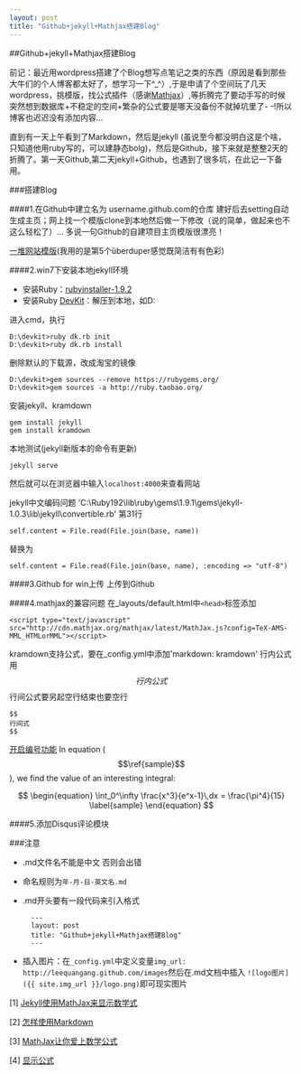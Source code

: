 ```yaml
---
layout: post
title: "Github+jekyll+Mathjax搭建Blog"
---
```


##Github+jekyll+Mathjax搭建Blog

前记：最近用wordpress搭建了个Blog想写点笔记之类的东西（原因是看到那些大牛们的个人博客都太好了，想学习一下^_^）,于是申请了个空间玩了几天wordpress，挑模版，找公式插件（感谢[Mathjax](http://mathjax.com)）,等折腾完了要动手写的时候突然想到数据库+不稳定的空间+繁杂的公式要是哪天没备份不就掉坑里了- -!所以博客也迟迟没有添加内容...


直到有一天上午看到了Markdown，然后是jekyll (虽说至今都没明白这是个啥，只知道他用ruby写的，可以建静态bolg)，然后是Github，接下来就是整整2天的折腾了。第一天Github,第二天jekyll+Github，也遇到了很多坑，在此记一下备用。

###搭建Blog

####1.在Github中建立名为 username.github.com的仓库
建好后去setting自动生成主页；网上找一个模版clone到本地然后做一下修改（说的简单，做起来也不这么轻松了）...
多说一句Github的自建项目主页模版很漂亮！

[一堆网站模版](https://github.com/mojombo/jekyll/wiki/Sites)(我用的是第5个überduper感觉既简洁有有色彩)

####2.win7下安装本地jekyll环境
- 安装Ruby：[rubyinstaller-1.9.2](http://rubyinstaller.org/downloads/)
- 安装Ruby [DevKit](http://cloud.github.com/downloads/oneclick/rubyinstaller/DevKit-tdm-32-4.5.2-20111229-1559-sfx.exe)：解压到本地，如D:

进入cmd，执行

    D:\devkit>ruby dk.rb init
    D:\devkit>ruby dk.rb install

删除默认的下载源，改成淘宝的镜像

    D:\devkit>gem sources --remove https://rubygems.org/
    D:\devkit>gem sources -a http://ruby.taobao.org/

安装jekyll、kramdown

    gem install jekyll
    gem install kramdown

本地测试(jekyll新版本的命令有更新)

    jekyll serve

然后就可以在浏览器中输入`localhost:4000`来查看网站

jekyll中文编码问题 'C:\Ruby192\lib\ruby\gems\1.9.1\gems\jekyll-1.0.3\lib\jekyll\convertible.rb' 第31行

    self.content = File.read(File.join(base, name))

替换为

    self.content = File.read(File.join(base, name), :encoding => "utf-8")

####3.Github for win上传
上传到Github

####4.mathjax的兼容问题
在_layouts/default.html中`<head>`标签添加

    <script type="text/javascript" src="http://cdn.mathjax.org/mathjax/latest/MathJax.js?config=TeX-AMS-MML_HTMLorMML"></script>

kramdown支持公式，要在_config.yml中添加'markdown:  kramdown'
行内公式用$$ 行内公式$$
行间公式要另起空行结束也要空行


    $$
    行间式
    $$

[开启编号功能](3)
In equation ($$\ref{sample}$$), we find the value of an
interesting integral:

$$
\begin{equation}
  \int_0^\infty \frac{x^3}{e^x-1}\,dx = \frac{\pi^4}{15}
  \label{sample}
\end{equation}
$$

####5.添加Disqus评论模块

###注意 

- .md文件名不能是中文 否则会出错
- 命名规则为`年-月-日-英文名.md`
- .md开头要有一段代码来引入格式 

		---
		layout: post
		title: "Github+jekyll+Mathjax搭建Blog"
		---

- 插入图片：在`_config.yml`中定义变量`img_url: http://leequangang.github.com/images`然后在.md文档中插入
`![logo图片]({{ site.img_url }}/logo.png)`即可现实图片



[1] [Jekyll使用MathJax来显示数学式](http://cyukang.com/2013/03/03/try-mathjax.html)

[2] [怎样使用Markdown](http://www.ituring.com.cn/article/23)

[3] [MathJax让你爱上数学公式](http://zhiqiang.org/blog/it/mathjax-make-mathematics-beautiful.html)

[4] [显示公式](http://liuhongjiang.github.io/tech/blog/2012/11/21/math/)